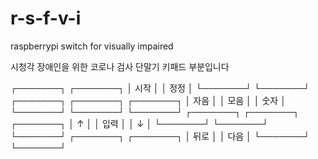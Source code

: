 # r-s-f-v-i
raspberrypi switch for visually impaired


시청각 장애인을 위한 코로나 검사 단말기 키패드 부분입니다


   ┌───────┐                    ┌───────┐
   │ 시작  │                    │  정정 │
   └───────┘                    └───────┘
   ┌───────┐     ┌───────┐      ┌───────┐
   │ 자음  │     │ 모음  │      │ 숫자  │
   └───────┘     └───────┘      └───────┘
   ┌───────┐     ┌───────┐      ┌───────┐
   │ ↑     │     │ 입력  │      │ ↓     │
   └───────┘     └───────┘      └───────┘
   ┌───────┐                    ┌───────┐
   │ 뒤로  │                    │  다음 │
   └───────┘                    └───────┘
   
        
        
